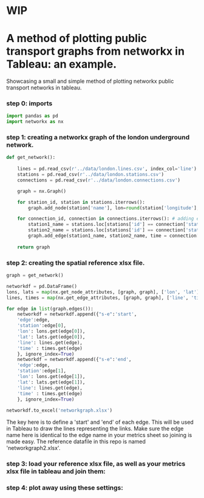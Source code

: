 # WIP
# A method of plotting public transport graphs from networkx in Tableau: an example.
Showcasing a small and simple method of plotting networkx public transport networks in tableau.

### step 0: imports
```python
import pandas as pd
import networkx as nx
```

### step 1: creating a networkx graph of the london underground network.

```python
def get_network(): 
    
    lines = pd.read_csv(r'../data/london.lines.csv', index_col='line')
    stations = pd.read_csv(r'../data/london.stations.csv')
    connections = pd.read_csv(r'../data/london.connections.csv')

    graph = nx.Graph()

    for station_id, station in stations.iterrows():
        graph.add_node(station['name'], lon=round(station['longitude'],4), lat=round(station['latitude'],4), s_id=station['id'])

    for connection_id, connection in connections.iterrows(): # adding edges to the network using the station names in the connections csv, and adding time estimates. 
        station1_name = stations.loc[stations['id'] == connection['station1'],'name'].item()
        station2_name = stations.loc[stations['id'] == connection['station2'],'name'].item()
        graph.add_edge(station1_name, station2_name, time = connection['time'], line = lines.loc[connection['line'], 'name'])
        
    return graph
```

### step 2: creating the spatial reference xlsx file.

```python
graph = get_network()

networkdf = pd.DataFrame()
lons, lats = map(nx.get_node_attributes, [graph, graph], ['lon', 'lat'])
lines, times = map(nx.get_edge_attributes, [graph, graph], ['line', 'time'])

for edge in list(graph.edges()):
    networkdf = networkdf.append({"s-e":'start', 
    'edge':edge, 
    'station':edge[0], 
    'lon': lons.get(edge[0]),
    'lat': lats.get(edge[0]),
    'line': lines.get(edge),
    'time' : times.get(edge)
    }, ignore_index=True)
    networkdf = networkdf.append({"s-e":'end', 
    'edge':edge, 
    'station':edge[1], 
    'lon': lons.get(edge[1]),
    'lat': lats.get(edge[1]),
    'line': lines.get(edge),
    'time' : times.get(edge)
    }, ignore_index=True)   
    
networkdf.to_excel('networkgraph.xlsx')    
```
The key here is to define a 'start' and 'end' of each edge. This will be used in Tableau to draw the lines representing the links. Make sure the edge name here is identical to the edge name in your metrics sheet so joining is made easy. The reference datafile in this repo is named 'networkgraph2.xlsx'.

### step 3: load your reference xlsx file, as well as your metrics xlsx file in tableau and join them: 


### step 4: plot away using these settings: 

